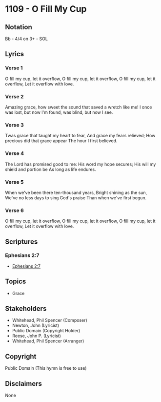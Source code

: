 # 1109 - O Fill My Cup

## Notation

Bb - 4/4 on 3+ - SOL

## Lyrics

### Verse 1

O fill my cup, let it overflow, O fill my cup, let it overflow, O fill my cup, let it overflow, Let it overflow with love.

### Verse 2

Amazing grace, how sweet the sound that saved a wretch like me! I once was lost, but now I'm found, was blind, but now I see.

### Verse 3

Twas grace that taught my heart to fear, And grace my fears relieved; How precious did that grace appear The hour I first believed.

### Verse 4

The Lord has promised good to me: His word my hope secures; His will my shield and portion be As long as life endures.

### Verse 5

When we've been there ten-thousand years, Bright shining as the sun, We've no less days to sing God's praise Than when we've first begun.

### Verse 6

O fill my cup, let it overflow, O fill my cup, let it overflow, O fill my cup, let it overflow, Let it overflow with love.


## Scriptures

### Ephesians 2:7

- [Ephesians 2:7](https://www.biblegateway.com/passage/?search=Ephesians%202%3A7)


## Topics

- Grace

## Stakeholders

- Whitehead, Phil Spencer (Composer)
- Newton, John (Lyricist)
- Public Domain (Copyright Holder)
- Reese, John P. (Lyricist)
- Whitehead, Phil Spencer (Arranger)

## Copyright

Public Domain
(This hymn is free to use)

## Disclaimers

None

